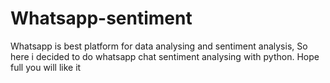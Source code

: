 # Whatsapp-sentiment
Whatsapp is best platform for data analysing and sentiment analysis, So here i decided to do whatsapp chat sentiment analysing with python.
Hope full you will like it
